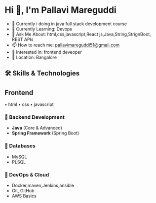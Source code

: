 # Hi 👋, I'm Pallavi Mareguddi

- 🔭 Currently i doing in java full stack development course
- 🌱 Currently Learning: Devops
- 💬 Ask Me About: html,css,javascript,React js,Java,String,StrignBoot, REST APIs
- 📫 How to reach me: [pallavimareguddi51@gmail.com](mailto:pallavimareguddi51@gmail.com)
- 👀 Interested in: frontend deveoper
- 📍 Location: Bangalore


## 🛠 Skills & Technologies
## Frontend
• html
• css
• javascript 

### 🔹 Backend Development
- **Java** (Core & Advanced)
- **Spring Framework** (Spring Boot)

### 🔹 Databases
- MySQL
- PLSQL

### 🔹 DevOps & Cloud
- Docker,maven,Jenkins,ansible
- Git, GitHub 
- AWS Basics

